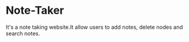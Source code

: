# Note-Taker

It's a note taking website.It allow users to add notes, delete nodes and search notes. 
